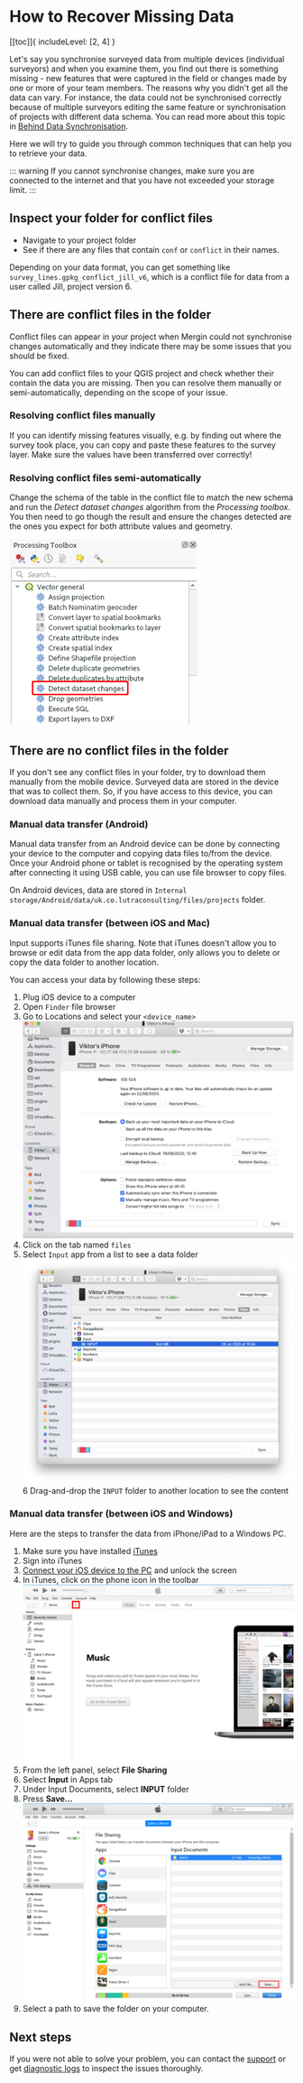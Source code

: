 # How to Recover Missing Data

[[toc]]{ includeLevel: [2, 4] }

Let's say you synchronise surveyed data from multiple devices (individual surveyors) and when you examine them, you find out there is something missing - new features that were captured in the field or changes made by one or more of your team members. 
The reasons why you didn't get all the data can vary. For instance, the data could not be synchronised correctly because of multiple surveyors editing the same feature or synchronisation of projects with different data schema. You can read more about this topic in [Behind Data Synchronisation](../synchronisation.md).

Here we will try to guide you through common techniques that can help you to retrieve your data.

::: warning
If you cannot synchronise changes, make sure you are connected to the internet and that you have not exceeded your storage limit.
:::

## Inspect your folder for conflict files
- Navigate to your project folder
- See if there are any files that contain `conf` or `conflict` in their names. 

Depending on your data format, you can get something like `survey_lines.gpkg_conflict_jill_v6`, which is a conflict file for data from a user called Jill, project version 6.

## There are conflict files in the folder
Conflict files can appear in your project when Mergin could not synchronise changes automatically and they indicate there may be some issues that you should be fixed.

You can add conflict files to your QGIS project and check whether their contain the data you are missing. Then you can resolve them manually or semi-automatically, depending on the scope of your issue.

### Resolving conflict files manually
If you can identify missing features visually, e.g. by finding out where the survey took place, you can copy and paste these features to the survey layer. Make sure the values have been transferred over correctly!

### Resolving conflict files semi-automatically
Change the schema of the table in the conflict file to match the new schema and run the *Detect dataset changes* algorithm from the *Processing toolbox*. You then need to go though the result and ensure the changes detected are the ones you expect for both attribute values and geometry.

![detect dataset changes](./qgis-detect-dataset-changes.png)

## There are no conflict files in the folder
If you don't see any conflict files in your folder, try to download them manually from the mobile device. Surveyed data are stored in the device that was to collect them. So, if you have access to this device, you can download data manually and process them in your computer.

### Manual data transfer (Android)
Manual data transfer from an Android device can be done by connecting your device to the computer and copying data files to/from the device. Once your Android phone or tablet is recognised by the operating system after connecting it using USB cable, you can use file browser to copy files. 

On Android devices, data are stored in `Internal storage/Android/data/uk.co.lutraconsulting/files/projects` folder.

### Manual data transfer (between iOS and Mac)
Input supports iTunes file sharing. Note that iTunes doesn't allow you to browse or edit data from the app data folder, only allows you to delete or copy the data folder to another location. 

You can access your data by following these steps:
1. Plug iOS device to a computer
2. Open `Finder` file browser
3. Go to Locations and select your `<device_name>`
![iTunes](./itunes.png)
4. Click on the tab named `files`  
5. Select `Input` app from a list to see a data folder
![iTunes2](./itunes2.png)
6 Drag-and-drop the `INPUT` folder to another location to see the content

### Manual data transfer (between iOS and Windows)
Here are the steps to transfer the data from iPhone/iPad to a Windows PC.

1. Make sure you have installed [iTunes](https://support.apple.com/en-us/HT210384)
2. Sign into iTunes
3. [Connect your iOS device to the PC](https://support.apple.com/en-gb/guide/iphone/iph42d9b3178/15.0/ios/15.0) and unlock the screen
4. In iTunes, click on the phone icon in the toolbar
![iTunes phone icon](./ios_win_itunes.png)
5. From the left panel, select **File Sharing**
6. Select **Input** in Apps tab
7. Under Input Documents, select **INPUT** folder
8. Press **Save...**
![iTunes save](./ios_win_itunes_input.png)
9. Select a path to save the folder on your computer.

## Next steps
If you were not able to solve your problem, you can contact the [support](../../misc//troubleshoot/#support) or get [diagnostic logs](../../misc/troubleshoot/#diagnostic-logs) to inspect the issues thoroughly.

<CommunityJoin />
